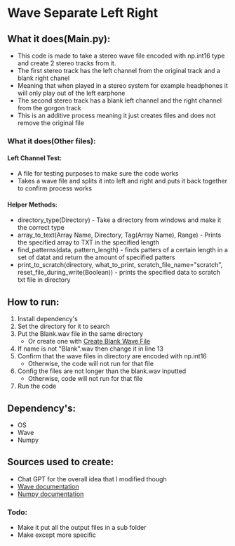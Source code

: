 # Wave Separate Left Right

## What it does(Main.py):
+ This code is made to take a stereo wave file encoded with np.int16 type and create 2 stereo tracks from it.
+ The first stereo track has the left channel from the original track and a blank right chanel
+ Meaning that when played in a stereo system for example headphones it will only play out of the left earphone
+ The second stereo track has a blank left channel and the right channel from the gorgon track
+ This is an additive process meaning it just creates files and does not remove the original file

### What it does(Other files):

#### Left Channel Test:
+ A file for testing purposes to make sure the code works
+ Takes a wave file and splits it into left and right and puts it back together to confirm process works

#### Helper Methods:
+ directory_type(Directory) - Take a directory from windows and make it the correct type
+ array_to_text(Array Name, Directory, Tag(Array Name), Range) - Prints the specified array to TXT in the specified length 
+ find_patterns(data, pattern_length) - finds patters of a certain length in a set of datat and return the amount of specified patters
+ print_to_scratch(directory, what_to_print, scratch_file_name="scratch", reset_file_during_write(Boolean)) - prints the specified data to scratch txt file in directory


## How to run:
1. Install dependency's
2. Set the directory for it to search
3. Put the Blank.wav file in the same directory
   + Or create one with [Create Blank Wave File](https://github.com/JackCampbell5/Create_Blank_Wav_File "Create Blank Wave File")
4. If name is not "Blank".wav then change it in line 13
5. Confirm that the wave files in directory are encoded with np.int16
   + Otherwise, the code will not run for that file
6. Config the files are not longer than the blank.wav inputted
   + Otherwise, code will not run for that file
7. Run the code

 
## Dependency's:
+ OS
+ Wave
+ Numpy 

## Sources used to create:
+ Chat GPT for the overall idea that I modified though
+ [Wave documentation](https://docs.python.org/3/library/wave.html "Wave Site")
+ [Numpy documentation](https://numpy.org/doc/stable/index.html "NumPy documentation")

### Todo:
+ Make it put all the output files in a sub folder
+ Make except more specific 